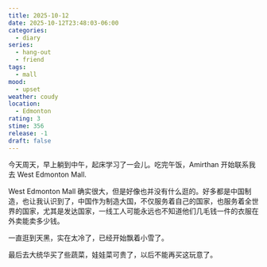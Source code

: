 ```yaml
---
title: 2025-10-12
date: 2025-10-12T23:48:03-06:00
categories:
  - diary
series:
  - hang-out
  - friend
tags:
  - mall
mood:
  - upset
weather: coudy
location:
  - Edmonton
rating: 3
stime: 356
release: -1
draft: false
---
```

今天周天，早上躺到中午，起床学习了一会儿。吃完午饭，Amirthan 开始联系我去 West Edmonton Mall. 

West Edmonton Mall 确实很大，但是好像也并没有什么逛的。好多都是中国制造，也让我认识到了，中国作为制造大国，不仅服务着自己的国家，也服务着全世界的国家，尤其是发达国家，一线工人可能永远也不知道他们几毛钱一件的衣服在外卖能卖多少钱。

一直逛到天黑，实在太冷了，已经开始飘着小雪了。

最后去大统华买了些蔬菜，娃娃菜可贵了，以后不能再买这玩意了。